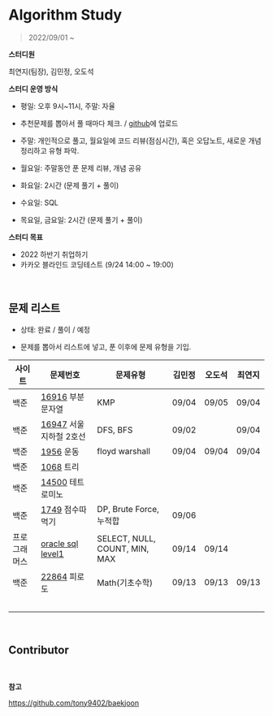 # Algorithm Study

> 2022/09/01 ~

**스터디원**

최연지(팀장), 김민정, 오도석

**스터디 운영 방식**

- 평일: 오후 9시~11시, 주말: 자율

- 추천문제를 뽑아서 풀 때마다 체크. / [github](https://github.com/jeong57/Algorithm-Study)에 업로드
- 주말: 개인적으로 풀고, 월요일에 코드 리뷰(점심시간), 혹은 오답노트, 새로운 개념 정리하고 유형 파악.
- 월요일: 주말동안 푼 문제 리뷰, 개념 공유
- 화요일: 2시간 (문제 풀기 + 풀이)
- 수요일: SQL
- 목요일, 금요일: 2시간 (문제 풀기 + 풀이)

**스터디 목표**

- 2022 하반기 취업하기
- 카카오 블라인드 코딩테스트 (9/24 14:00 ~ 19:00)

<br>

## 문제 리스트

- 상태: 완료 / 풀이 / 예정

- 문제를 뽑아서 리스트에 넣고, 푼 이후에 문제 유형을 기입.

| 사이트       | 문제번호                                                                                                | 문제유형                      | 김민정 | 오도석 | 최연지 |
| ------------ | ------------------------------------------------------------------------------------------------------- | ----------------------------- | ------ | ------ | ------ |
| 백준         | [16916](https://www.acmicpc.net/problem/16916) 부분 문자열                                              | KMP                           | 09/04  | 09/05  | 09/04  |
| 백준         | [16947](https://www.acmicpc.net/problem/16947) 서울 지하철 2호선                                        | DFS, BFS                      | 09/02  |        | 09/04  |
| 백준         | [1956](https://www.acmicpc.net/problem/1956) 운동                                                       | floyd warshall                | 09/04  | 09/04  | 09/04  |
| 백준         | [1068](https://www.acmicpc.net/problem/1068) 트리                                                       |                               |        |        |        |
| 백준         | [14500](https://www.acmicpc.net/problem/14500) 테트로미노                                               |                               |        |        |        |
| 백준         | [1749](https://www.acmicpc.net/problem/1749) 점수따먹기                                                 | DP, Brute Force, 누적합       | 09/06  |        |        |
| 프로그래머스 | [oracle sql level1](https://school.programmers.co.kr/learn/challenges?levels=1&languages=oracle&page=1) | SELECT, NULL, COUNT, MIN, MAX | 09/14  | 09/14  |        |
| 백준         | [22864](https://www.acmicpc.net/problem/22864) 피로도                                                   | Math(기초수학)                | 09/13  | 09/13  | 09/13  |
|              |                                                                                                         |                               |        |        |        |
|              |                                                                                                         |                               |        |        |        |
|              |                                                                                                         |                               |        |        |        |
|              |                                                                                                         |                               |        |        |        |
|              |                                                                                                         |                               |        |        |        |

<br>

## Contributor

<br>

**참고**

https://github.com/tony9402/baekjoon

